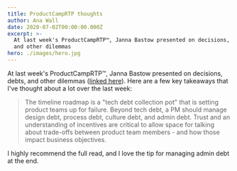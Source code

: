 ```yaml
---
title: ProductCampRTP thoughts
author: Ana Wall
date: 2020-07-02T00:00:00.000Z
excerpt: >-
  At last week's ProductCampRTP™, Janna Bastow presented on decisions, debts,
  and other dilemmas
hero: ./images/hero.jpg
---
```

At last week's ProductCampRTP™, Janna Bastow presented on decisions, debts, and other dilemmas ([linked here](https://www.prodpad.com/blog/decisions-debt-and-other-dilemmas/)). Here are a few key takeaways that I've thought about a lot over the last week:

> The timeline roadmap is a "tech debt collection pot" that is setting product teams up for failure. Beyond tech debt, a PM should manage design debt, process debt, culture debt, and admin debt. Trust and an understanding of incentives are critical to allow space for talking about trade-offs between product team members - and how those impact business objectives.

I highly recommend the full read, and I love the tip for managing admin debt at the end.
